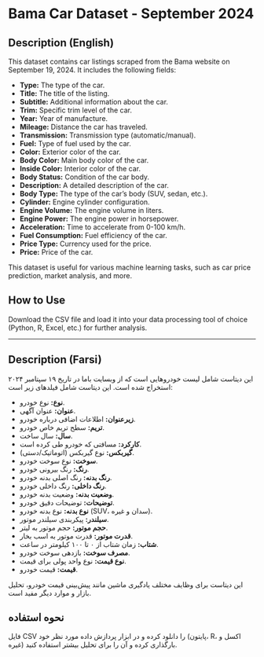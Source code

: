 # Bama Car Dataset - September 2024

## Description (English)
This dataset contains car listings scraped from the Bama website on September 19, 2024. It includes the following fields:

- **Type:** The type of the car.
- **Title:** The title of the listing.
- **Subtitle:** Additional information about the car.
- **Trim:** Specific trim level of the car.
- **Year:** Year of manufacture.
- **Mileage:** Distance the car has traveled.
- **Transmission:** Transmission type (automatic/manual).
- **Fuel:** Type of fuel used by the car.
- **Color:** Exterior color of the car.
- **Body Color:** Main body color of the car.
- **Inside Color:** Interior color of the car.
- **Body Status:** Condition of the car body.
- **Description:** A detailed description of the car.
- **Body Type:** The type of the car’s body (SUV, sedan, etc.).
- **Cylinder:** Engine cylinder configuration.
- **Engine Volume:** The engine volume in liters.
- **Engine Power:** The engine power in horsepower.
- **Acceleration:** Time to accelerate from 0-100 km/h.
- **Fuel Consumption:** Fuel efficiency of the car.
- **Price Type:** Currency used for the price.
- **Price:** Price of the car.

This dataset is useful for various machine learning tasks, such as car price prediction, market analysis, and more.

## How to Use
Download the CSV file and load it into your data processing tool of choice (Python, R, Excel, etc.) for further analysis.

---

## Description (Farsi)
این دیتاست شامل لیست خودروهایی است که از وبسایت باما در تاریخ ۱۹ سپتامبر ۲۰۲۴ استخراج شده است. این دیتاست شامل فیلدهای زیر است:

- **نوع:** نوع خودرو.
- **عنوان:** عنوان آگهی.
- **زیرعنوان:** اطلاعات اضافی درباره خودرو.
- **تریم:** سطح تریم خاص خودرو.
- **سال:** سال ساخت.
- **کارکرد:** مسافتی که خودرو طی کرده است.
- **گیربکس:** نوع گیربکس (اتوماتیک/دستی).
- **سوخت:** نوع سوخت خودرو.
- **رنگ:** رنگ بیرونی خودرو.
- **رنگ بدنه:** رنگ اصلی بدنه خودرو.
- **رنگ داخلی:** رنگ داخلی خودرو.
- **وضعیت بدنه:** وضعیت بدنه خودرو.
- **توضیحات:** توضیحات دقیق خودرو.
- **نوع بدنه:** نوع بدنه خودرو (SUV، سدان و غیره).
- **سیلندر:** پیکربندی سیلندر موتور.
- **حجم موتور:** حجم موتور به لیتر.
- **قدرت موتور:** قدرت موتور به اسب بخار.
- **شتاب:** زمان شتاب از ۰ تا ۱۰۰ کیلومتر در ساعت.
- **مصرف سوخت:** بازدهی سوخت خودرو.
- **نوع قیمت:** نوع واحد پولی برای قیمت.
- **قیمت:** قیمت خودرو.

این دیتاست برای وظایف مختلف یادگیری ماشین مانند پیش‌بینی قیمت خودرو، تحلیل بازار و موارد دیگر مفید است.

## نحوه استفاده
فایل CSV را دانلود کرده و در ابزار پردازش داده مورد نظر خود (پایتون، R، اکسل و غیره) بارگذاری کرده و آن را برای تحلیل بیشتر استفاده کنید.

